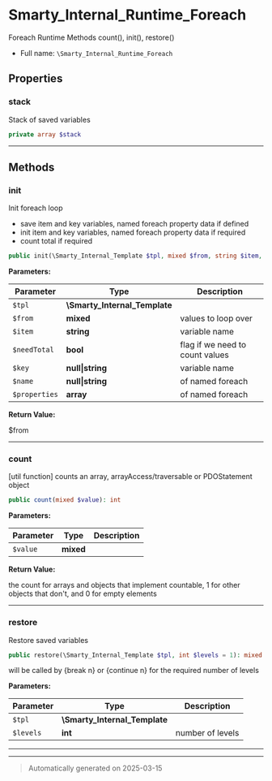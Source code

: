 
# Smarty_Internal_Runtime_Foreach

Foreach Runtime Methods count(), init(), restore()



* Full name: `\Smarty_Internal_Runtime_Foreach`



## Properties


### stack

Stack of saved variables

```php
private array $stack
```






***

## Methods


### init

Init foreach loop
 - save item and key variables, named foreach property data if defined
 - init item and key variables, named foreach property data if required
 - count total if required

```php
public init(\Smarty_Internal_Template $tpl, mixed $from, string $item, bool $needTotal = false, null|string $key = null, null|string $name = null, array $properties = array()): mixed
```








**Parameters:**

| Parameter | Type | Description |
|-----------|------|-------------|
| `$tpl` | **\Smarty_Internal_Template** |  |
| `$from` | **mixed** | values to loop over |
| `$item` | **string** | variable name |
| `$needTotal` | **bool** | flag if we need to count values |
| `$key` | **null&#124;string** | variable name |
| `$name` | **null&#124;string** | of named foreach |
| `$properties` | **array** | of named foreach |


**Return Value:**

$from




***

### count

[util function] counts an array, arrayAccess/traversable or PDOStatement object

```php
public count(mixed $value): int
```








**Parameters:**

| Parameter | Type | Description |
|-----------|------|-------------|
| `$value` | **mixed** |  |


**Return Value:**

the count for arrays and objects that implement countable, 1 for other objects that don't, and 0
for empty elements




***

### restore

Restore saved variables

```php
public restore(\Smarty_Internal_Template $tpl, int $levels = 1): mixed
```

will be called by {break n} or {continue n} for the required number of levels






**Parameters:**

| Parameter | Type | Description |
|-----------|------|-------------|
| `$tpl` | **\Smarty_Internal_Template** |  |
| `$levels` | **int** | number of levels |





***


***
> Automatically generated on 2025-03-15
